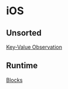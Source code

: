 # iOS

## Unsorted

[Key-Value Observation](property_observation)

## Runtime
[Blocks](Runtime/blocks)
